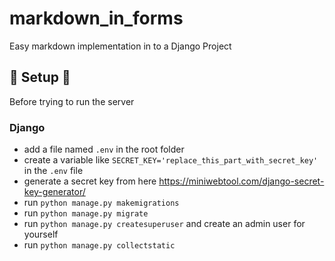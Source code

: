 # markdown_in_forms

Easy markdown implementation in to a Django Project

## 🔧 Setup 🔧

Before trying to run the server

### Django

- add a file named `.env` in the root folder
- create a variable like `SECRET_KEY='replace_this_part_with_secret_key'` in the `.env` file
- generate a secret key from here https://miniwebtool.com/django-secret-key-generator/
- run `python manage.py makemigrations`
- run `python manage.py migrate`
- run `python manage.py createsuperuser` and create an admin user for yourself
- run `python manage.py collectstatic`


